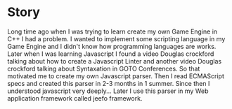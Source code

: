 # Story
Long time ago when I was trying to learn create my own Game Engine in C++ I had 
a problem. I wanted to implement some scripting language in my Game Engine and I 
didn't know how programming languages are works. Later when I was learning 
Javascript I found a video Douglas crockford talking about how to create a
Javascript Linter and another video Douglas crockford talking about Syntaxation 
in GOTO Conferences. So that motivated me to create my own Javascript parser. 
Then I read ECMAScript specs and created this parser in 2-3 months in 1 summer.
Since then I understood javascript very deeply... Later I use this parser in my 
Web application framework called jeefo framework.
